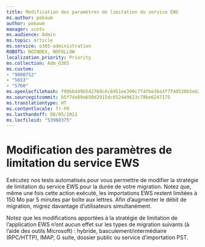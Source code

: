 ```yaml
---
title: Modification des paramètres de limitation du service EWS
ms.author: pebaum
author: pebaum
manager: scotv
ms.audience: Admin
ms.topic: article
ms.service: o365-administration
ROBOTS: NOINDEX, NOFOLLOW
localization_priority: Priority
ms.collection: Adm_O365
ms.custom:
- "9000752"
- "5653"
- "5760"
ms.openlocfilehash: f99bb449b542760c6c8d51ee399c774fbe36e3f7f40520b5eb23f39d9d7c08dd
ms.sourcegitcommit: b5f7da89a650d2915dc652449623c78be6247175
ms.translationtype: HT
ms.contentlocale: fr-FR
ms.lasthandoff: 08/05/2021
ms.locfileid: "53968375"
---
```

# <a name="changing-ews-throttling-settings"></a>Modification des paramètres de limitation du service EWS

Exécutez nos tests automatisés pour vous permettre de modifier la stratégie de limitation du service EWS pour la durée de votre migration. Notez que, même une fois cette action exécuté, les importations EWS restent limitées à 150 Mo par 5 minutes par boîte aux lettres. Afin d’augmenter le débit de migration, migrez davantage d’utilisateurs simultanément.

Notez que les modifications apportées à la stratégie de limitation de l’application EWS n’ont aucun effet sur les types de migration suivants (à l’aide des outils Microsoft) : hybride, basculement/intermédiaire (RPC/HTTP), IMAP, G suite, dossier public ou service d’importation PST.